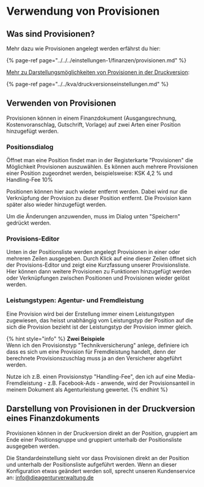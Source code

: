 # Verwendung von Provisionen

## Was sind Provisionen?

Mehr dazu wie Provisionen angelegt werden erfährst du hier:

{% page-ref page="../../../einstellungen-1/finanzen/provisionen.md" %}

[Mehr zu Darstellungsmöglichkeiten von Provisionen in der Druckversion](https://wiki.dieagenturverwaltung.de/finanzen-1/allgemeines-zu-finanzdokumenten/druckversionseinstellungen#darstellungsmoeglichkeiten-von-provisionen):

{% page-ref page="../../kva/druckversionseinstellungen.md" %}



## Verwenden von Provisionen

Provisionen können in einem Finanzdokument \(Ausgangsrechnung, Kostenvoranschlag, Gutschrift, Vorlage\) auf zwei Arten einer Position hinzugefügt werden.

### Positionsdialog

Öffnet man eine Position findet man in der Registerkarte "Provisionen" die Möglichkeit Provisionen auszuwählen. Es können auch mehrere Provisionen einer Position zugeordnet werden, beispielsweise: KSK 4,2 % und Handling-Fee 10%

Positionen können hier auch wieder entfernt werden. Dabei wird nur die Verknüpfung der Provision zu dieser Position entfernt. Die Provision kann später also wieder hinzugefügt werden.

Um die Änderungen anzuwenden, muss im Dialog unten "Speichern" gedrückt werden.

### Provisions-Editor

Unten in der Positionsliste werden angelegt Provisionen in einer oder mehreren Zeilen ausgegeben. Durch Klick auf eine dieser Zeilen öffnet sich der Provisions-Editor und zeigt eine Kurzfassung unserer Provisionsliste. Hier können dann weitere Provisionen zu Funktionen hinzugefügt werden oder Verknüpfungen zwischen Positionen und Provisionen wieder gelöst werden.

### Leistungstypen: Agentur- und Fremdleistung

Eine Provision wird bei der Erstellung immer einem Leistungstypen zugewiesen, das heisst unabhängig vom Leistungstyp der Position auf die sich die Provision bezieht ist der Leistungstyp der Provision immer gleich.

{% hint style="info" %}
**Zwei Beispiele**   
Wenn ich den Provisionstyp "Technikversicherung" anlege, definiere ich dass es sich um eine Provision für Fremdleistung handelt, denn der berechnete Provisionszuschlag muss ja an den Versicherer abgeführt werden.   
  
Nutze ich z.B. einen Provisionstyp "Handling-Fee", den ich auf eine Media-Fremdleistung - z.B. Facebook-Ads - anwende, wird der Provisionsanteil in meinem Dokument als Agenturleistung gewertet.
{% endhint %}

## Darstellung von Provisionen in der Druckversion eines Finanzdokuments

Provisionen können in der Druckversion direkt an der Position, gruppiert am Ende einer Positionsgruppe und gruppiert unterhalb der Positionsliste ausgegeben werden.

Die Standardeinstellung sieht vor dass Provisionen direkt an der Position und unterhalb der Positionsliste aufgeführt werden. Wenn an dieser Konfiguration etwas geändert werden soll, sprecht unseren Kundenservice an: [info@dieagenturverwaltung.de](mailto:info@dieagenturverwaltung.de)



